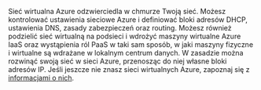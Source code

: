 Sieć wirtualna Azure odzwierciedla w chmurze Twoją sieć. Możesz kontrolować ustawienia sieciowe Azure i definiować bloki adresów DHCP, ustawienia DNS, zasady zabezpieczeń oraz routing. Możesz również podzielić sieć wirtualną na podsieci i wdrożyć maszyny wirtualne Azure IaaS oraz wystąpienia ról PaaS w taki sam sposób, w jaki maszyny fizyczne i wirtualne są wdrażane w lokalnym centrum danych. W zasadzie można rozwinąć swoją sieć w sieci Azure, przenosząc do niej własne bloki adresów IP. Jeśli jeszcze nie znasz sieci wirtualnych Azure, zapoznaj się z [informacjami o nich](../articles/virtual-network/virtual-networks-overview.md).

